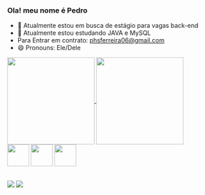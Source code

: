 ### Ola! meu nome é Pedro 



<link rel="stylesheet" href="https://cdn.jsdelivr.net/gh/devicons/devicon@v2.15.1/devicon.min.css">
          


- 🔭 Atualmente estou em busca de estágio para vagas back-end
- 🌱 Atualmente estou estudando JAVA e MySQL 
- Para Entrar em contrato: phsferreira06@gmail.com 
- 😄 Pronouns: Ele/Dele 


<a href="https://github.com/anuraghazra/github-readme-stats">
  <img height=200 align="center" src="https://github-readme-stats.vercel.app/api?username=anuraghazra&theme=radical" />
</a>
<a href="https://github.com/anuraghazra/convoychat">
  <img height=200 align="center" src="https://github-readme-stats.vercel.app/api/top-langs?username=anuraghazra&layout=compact&langs_count=8&card_width=320&theme=radical" />
</a>

<div>
         <img height=50 src="https://cdn.jsdelivr.net/gh/devicons/devicon/icons/java/java-original.svg" /> 
          <img height = 50 src="https://cdn.jsdelivr.net/gh/devicons/devicon/icons/c/c-original.svg" />
          <img height = 50 src="https://cdn.jsdelivr.net/gh/devicons/devicon/icons/mysql/mysql-plain-wordmark.svg" />
          
</div>

##
<div> 
  <a href = "mailto:phsferreira06@gmail.com"><img src="https://img.shields.io/badge/-Gmail-%23333?style=for-the-badge&logo=gmail&logoColor=white" target="_blank"></a>
  <a href="https://www.linkedin.com/in/pedro-henrique-de-souza-ferreira-a4603b252/" target="_blank"><img src="https://img.shields.io/badge/-LinkedIn-%230077B5?style=for-the-badge&logo=linkedin&logoColor=white" target="_blank"></a> 

  </div>
       





  
 

